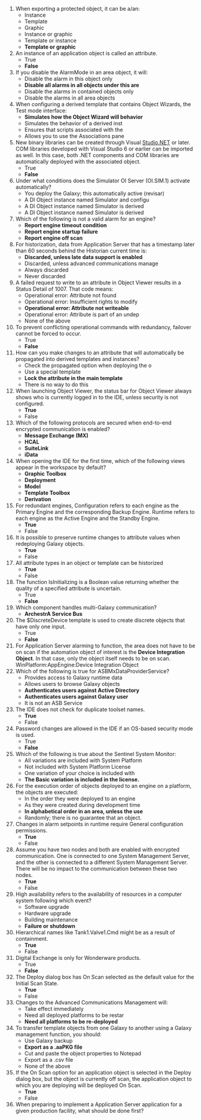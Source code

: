 1. When exporting a protected object, it can be a/an: 
    -  Instance
    -  Template
    -  Graphic
    -  Instance or graphic
    -  Template or instance
    -  **Template or graphic**
2. An instance of an application object is called an attribute. 
    -  True 
    -  **False**
3. If you disable the AlarmMode in an area object, it will: 
    -  Disable the alarm in this object only 
    -  **Disable all alarms in all objects under this are**
    -  Disable the alarms in contained objects only 
    -  Disable the alarms in all area objects
4. When configuring a derived template that contains Object Wizards, the Test mode interface: 
    -  **Simulates how the Object Wizard will behavior**
    -  Simulates the behavior of a derived inst 
    -  Ensures that scripts associated with the 
    -  Allows you to use the Associations pane
5. New binary libraries can be created through Visual <a href="https://dotnet.microsoft.com/es-es" rel="cosas.net">Studio.NET</a> or later. COM libraries developed with Visual Studio 6 or earlier can be imported as well. In this case, both .NET components and COM libraries are automatically deployed with the associated object. 
    -  True
    -  **False**
6. Under what conditions does the Simulator OI Server (OI.SIM.1) activate automatically? 
    -  You deploy the Galaxy; this automatically active (revisar) 
    -  A DI Object instance named Simulator and configu 
    -  A DI Object instance named Simulator is derived  
    -  A DI Object instance named Simulator is derived
7. Which of the following is not a valid alarm for an engine? 
    -  **Report engine timeout condition** 
    -  **Report engine startup failure** 
    -  **Report engine off scan**
8. For historization, data from Application Server that has a timestamp later than 60 seconds behind the Historian current time is: 
    -  **Discarded, unless late data support is enabled** 
    -  Discarded, unless advanced communications manage 
    -  Always discarded 
    -  Never discarded
9. A failed request to write to an attribute in Object Viewer results in a Status Detail of 1007. That code means: 
    -  Operational error: Attribute not found 
    -  Operational error: Insufficient rights to modify 
    -  **Operational error: Attribute not writeable** 
    -  Operational error: Attribute is part of an undep 
    -  None of the above
10. To prevent conflicting operational commands with redundancy, failover cannot be forced to occur. 
    -  True 
    -  **False**
11. How can you make changes to an attribute that will automatically be propagated into derived templates and instances? 
    -  Check the propagated option when deploying the o 
    -  Use a special template 
    -  **Lock the attribute in the main template** 
    -  There is no way to do this       
12. When launching Object Viewer, the status bar for Object Viewer always shows who is currently logged in to the IDE, unless security is not configured. 
    -  **True**
    -  False
13. Which of the following protocols are secured when end-to-end encrypted communication is enabled? 
    -  **Message Exchange (MX)**  
    -  **HCAL**  
    -  **SuiteLink**  
    -  **iData**
14. When opening the IDE for the first time, which of the following views appear in the workspace by default?  
    -  **Graphic Toolbox** 
    -  **Deployment**
    -  **Model** 
    -  **Template Toolbox**  
    -  **Derivation**
15. For redundant engines, Configuration refers to each engine as the Primary Engine and the corresponding Backup Engine. Runtime refers to each engine as the Active Engine and the Standby Engine. 
    -  **True** 
    -  False
16. It is possible to preserve runtime changes to attribute values when redeploying Galaxy objects. 
    -  **True** 
    -  False
17. All attribute types in an object or template can be historized 
    -  **True** 
    -  False
18. The function IsInitializing is a Boolean value returning whether the quality of a specified attribute is uncertain. 
    -  True
    -  **False**
19. Which component handles multi-Galaxy communication? 
    - **ArchestrA Service Bus**
20. The $DiscreteDevice template is used to create discrete objects that have only one input. 
    -  True 
    -  **False**
21. For Application Server alarming to function, the area does not have to be on scan if the automation object of interest is the **Device Integration Object**.  In that case, only the object itself needs to be on scan. WinPlatform:AppEngine:Device Integration Object
22. Which of the following is true for ASBMxDataProviderService? 
    - Provides access to Galaxy runtime data 
    - Allows users to browse Galaxy objects 
    - **Authenticates users against Active Directory** 
    - **Authenticates users against Galaxy user**  
    - It is not an ASB Service
23. The IDE does not check for duplicate toolset names. 
    - **True** 
    - False
24. Password changes are allowed in the IDE if an OS-based security mode is used. 
    - True 
    - **False**
25. Which of the following is true about the Sentinel System Monitor: 
    - All variations are included with System Platform
    - Not included with System Platform License 
    - One variation of your choice is included with  
    - **The Basic variation is included in the license.**   
26. For the execution order of objects deployed to an engine on a platform, the objects are executed: 
    - In the order they were deployed to an engine 
    - As they were created during development time 
    - **In alphabetical order in an area, unless the use**
    - Randomly; there is no guarantee that an object.
27. Changes in alarm setpoints in runtime require General configuration permissions. 
    - **True** 
    - False
28. Assume you have two nodes and both are enabled with encrypted communication. One is connected to one System Management Server, and the other is connected to a different System Management Server. There will be no impact to the communication between these two nodes. 
    - **True** 
    - False
29. High availability refers to the availability of resources in a computer system following which event? 
    - Software upgrade 
    - Hardware upgrade 
    - Building maintenance 
    - **Failure or shutdown**
30. Hierarchical names like Tank1.Valve1.Cmd might be as a result of containment. 
    - **True**
    - False 
31. Digital Exchange is only for Wonderware products. 
    - True 
    - **False**
32. The Deploy dialog box has On Scan selected as the default value for the Initial Scan State. 
    - **True** 
    - False 
33. Changes to the Advanced Communications Management will: 
    - Take effect immediately 
    - Need all deployed platforms to be restar
    - **Need all platforms to be re-deployed**             
34. To transfer template objects from one Galaxy to another using a Galaxy management function, you should: 
    - Use Galaxy backup 
    - **Export as a .aaPKG file** 
    - Cut and paste the object properties to Notepad 
    - Export as a .csv file 
    - None of the above             
35. If the On Scan option for an application object is selected in the Deploy dialog box, but the object is currently off scan, the application object to which you are deploying will be deployed On Scan. 
    - **True** 
    - False
36. When preparing to implement a Application Server application for a given production facility, what should be done first? 

